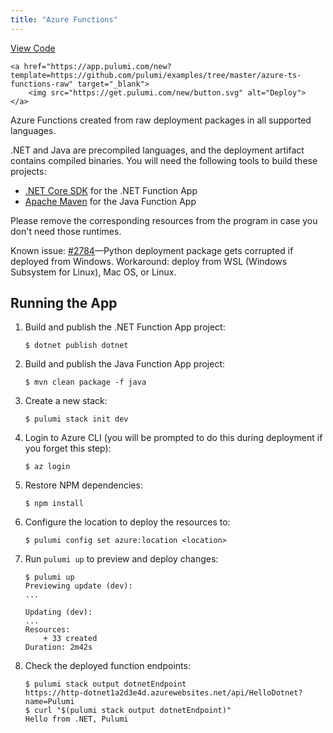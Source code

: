 ```yaml
---
title: "Azure Functions"
---
```


<p class="mb-4 flex">
    <a class="flex flex-wrap items-center rounded text-xs text-white bg-blue-600 border-2 border-blue-600 px-2 mr-2 whitespace-no-wrap hover:text-white" style="height: 32px" href="https://github.com/pulumi/examples/tree/master/azure-ts-functions-raw" target="_blank">
        <span><i class="fab fa-github pr-2"></i> View Code</span>
    </a>

    <a href="https://app.pulumi.com/new?template=https://github.com/pulumi/examples/tree/master/azure-ts-functions-raw" target="_blank">
        <img src="https://get.pulumi.com/new/button.svg" alt="Deploy">
    </a>
</p>


Azure Functions created from raw deployment packages in all supported languages.

.NET and Java are precompiled languages, and the deployment artifact contains compiled binaries. You will need the following tools to build these projects:

- [.NET Core SDK](https://dotnet.microsoft.com/download) for the .NET Function App
- [Apache Maven](https://maven.apache.org/) for the Java Function App

Please remove the corresponding resources from the program in case you don't need those runtimes.

Known issue: [#2784](https://github.com/pulumi/pulumi/issues/2784)&mdash;Python deployment package gets corrupted if deployed from Windows. Workaround: deploy from WSL (Windows Subsystem for Linux), Mac OS, or Linux.

## Running the App

1.  Build and publish the .NET Function App project:

    ```
    $ dotnet publish dotnet
    ```

1.  Build and publish the Java Function App project:

    ```
    $ mvn clean package -f java
    ```

1.  Create a new stack:

    ```
    $ pulumi stack init dev
    ```

1.  Login to Azure CLI (you will be prompted to do this during deployment if you forget this step):

    ```
    $ az login
    ```

1.  Restore NPM dependencies:

    ```
    $ npm install
    ```

1.  Configure the location to deploy the resources to:

    ```
    $ pulumi config set azure:location <location>
    ```

1.  Run `pulumi up` to preview and deploy changes:

    ```
    $ pulumi up
    Previewing update (dev):
    ...

    Updating (dev):
    ...
    Resources:
        + 33 created
    Duration: 2m42s
    ```

1.  Check the deployed function endpoints:

    ```
    $ pulumi stack output dotnetEndpoint
    https://http-dotnet1a2d3e4d.azurewebsites.net/api/HelloDotnet?name=Pulumi
    $ curl "$(pulumi stack output dotnetEndpoint)"
    Hello from .NET, Pulumi
    ```

